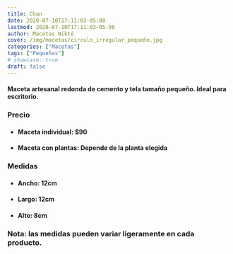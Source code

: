 ```yaml
---
title: Chan
date: 2020-07-10T17:11:03-05:00
lastmod: 2020-07-10T17:11:03-05:00
author: Macetas Nikté
cover: /img/macetas/circulo_irregular_pequeño.jpg
categories: ["Macetas"]
tags: ["Pequeñas"]
# showcase: true
draft: false
---
```


#### Maceta artesanal redonda de cemento y tela tamaño pequeño. Ideal para escritorio.

###  Precio
- #### Maceta individual: $90
- #### Maceta con plantas: Depende de la planta elegida

### Medidas
- #### Ancho: 12cm
- #### Largo: 12cm
- #### Alto: 8cm
### Nota: las medidas pueden variar ligeramente en cada producto.
<!--more-->
